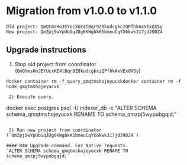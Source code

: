 # Migration from v1.0.0 to v1.1.0
```
Old project: QmQtmsHoJEYUcxKE4tBqr9Z8kudcgkczQPfhkAxVExQX5y
New project: QmZpj5wYpUbGqJDg6KWgbkK5bmeuCqYX6kwk317jdJ9DZ4
```


## Upgrade instructions
 1) Stop old project from coordinator (`QmQtmsHoJEYUcxKE4tBqr9Z8kudcgkczQPfhkAxVExQX5y`)
 
```
docker container rm -f query_qmqtmshojeyucxkdocker container rm -f node_qmqtmshojeyucxk```

 2) Execute query.

```
docker exec postgres psql -U indexer_db -c "ALTER SCHEMA schema_qmqtmshojeyucxk RENAME TO schema_qmzpj5wypubgqjd;"
```

 3) Run new project from coordinator (`QmZpj5wYpUbGqJDg6KWgbkK5bmeuCqYX6kwk317jdJ9DZ4`)

#### RAW Upgrade command. For Native requests.
`ALTER SCHEMA schema_qmqtmshojeyucxk RENAME TO schema_qmzpj5wypubgqjd;`
